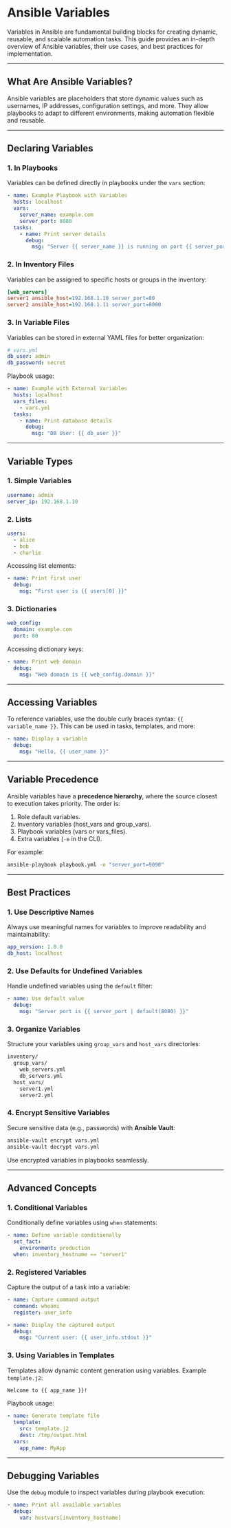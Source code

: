 # **Ansible Variables**

Variables in Ansible are fundamental building blocks for creating dynamic, reusable, and scalable automation tasks. This guide provides an in-depth overview of Ansible variables, their use cases, and best practices for implementation.

---

## **What Are Ansible Variables?**

Ansible variables are placeholders that store dynamic values such as usernames, IP addresses, configuration settings, and more. They allow playbooks to adapt to different environments, making automation flexible and reusable.

---

## **Declaring Variables**

### **1. In Playbooks**
Variables can be defined directly in playbooks under the `vars` section:
```yaml
- name: Example Playbook with Variables
  hosts: localhost
  vars:
    server_name: example.com
    server_port: 8080
  tasks:
    - name: Print server details
      debug:
        msg: "Server {{ server_name }} is running on port {{ server_port }}"
```

### **2. In Inventory Files**
Variables can be assigned to specific hosts or groups in the inventory:
```ini
[web_servers]
server1 ansible_host=192.168.1.10 server_port=80
server2 ansible_host=192.168.1.11 server_port=8080
```

### **3. In Variable Files**
Variables can be stored in external YAML files for better organization:
```yaml
# vars.yml
db_user: admin
db_password: secret
```
Playbook usage:
```yaml
- name: Example with External Variables
  hosts: localhost
  vars_files:
    - vars.yml
  tasks:
    - name: Print database details
      debug:
        msg: "DB User: {{ db_user }}"
```

---

## **Variable Types**

### **1. Simple Variables**
```yaml
username: admin
server_ip: 192.168.1.10
```

### **2. Lists**
```yaml
users:
  - alice
  - bob
  - charlie
```
Accessing list elements:
```yaml
- name: Print first user
  debug:
    msg: "First user is {{ users[0] }}"
```

### **3. Dictionaries**
```yaml
web_config:
  domain: example.com
  port: 80
```
Accessing dictionary keys:
```yaml
- name: Print web domain
  debug:
    msg: "Web domain is {{ web_config.domain }}"
```

---

## **Accessing Variables**

To reference variables, use the double curly braces syntax: `{{ variable_name }}`. This can be used in tasks, templates, and more:
```yaml
- name: Display a variable
  debug:
    msg: "Hello, {{ user_name }}"
```

---

## **Variable Precedence**

Ansible variables have a **precedence hierarchy**, where the source closest to execution takes priority. The order is:

1. Role default variables.
2. Inventory variables (host_vars and group_vars).
3. Playbook variables (vars or vars_files).
4. Extra variables (`-e` in the CLI).

For example:
```bash
ansible-playbook playbook.yml -e "server_port=9090"
```

---

## **Best Practices**

### **1. Use Descriptive Names**
Always use meaningful names for variables to improve readability and maintainability:
```yaml
app_version: 1.0.0
db_host: localhost
```

### **2. Use Defaults for Undefined Variables**
Handle undefined variables using the `default` filter:
```yaml
- name: Use default value
  debug:
    msg: "Server port is {{ server_port | default(8080) }}"
```

### **3. Organize Variables**
Structure your variables using `group_vars` and `host_vars` directories:
```bash
inventory/
  group_vars/
    web_servers.yml
    db_servers.yml
  host_vars/
    server1.yml
    server2.yml
```

### **4. Encrypt Sensitive Variables**
Secure sensitive data (e.g., passwords) with **Ansible Vault**:
```bash
ansible-vault encrypt vars.yml
ansible-vault decrypt vars.yml
```
Use encrypted variables in playbooks seamlessly.

---

## **Advanced Concepts**

### **1. Conditional Variables**
Conditionally define variables using `when` statements:
```yaml
- name: Define variable conditionally
  set_fact:
    environment: production
  when: inventory_hostname == "server1"
```

### **2. Registered Variables**
Capture the output of a task into a variable:
```yaml
- name: Capture command output
  command: whoami
  register: user_info

- name: Display the captured output
  debug:
    msg: "Current user: {{ user_info.stdout }}"
```

### **3. Using Variables in Templates**
Templates allow dynamic content generation using variables. Example `template.j2`:
```html
Welcome to {{ app_name }}!
```
Playbook usage:
```yaml
- name: Generate template file
  template:
    src: template.j2
    dest: /tmp/output.html
  vars:
    app_name: MyApp
```

---

## **Debugging Variables**

Use the `debug` module to inspect variables during playbook execution:
```yaml
- name: Print all available variables
  debug:
    var: hostvars[inventory_hostname]
```
